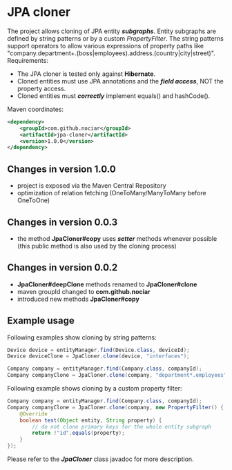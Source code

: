 
# JPA cloner #

The project allows cloning of JPA entity _**subgraphs**_. Entity subgraphs are defined by string patterns or by a custom _PropertyFilter_. The string patterns support operators to allow various expressions of property paths like "company.department+.(boss|employees).address.(country|city|street)". Requirements:

- The JPA cloner is tested only against **Hibernate**.
- Cloned entities must use JPA annotations and the _**field access**_, NOT the property access.
- Cloned entities must _**correctly**_ implement equals() and hashCode().

Maven coordinates:
```xml
<dependency>
    <groupId>com.github.nociar</groupId>
    <artifactId>jpa-cloner</artifactId>
    <version>1.0.0</version>
</dependency>
```

## Changes in version 1.0.0 ##
- project is exposed via the Maven Central Repository
- optimization of relation fetching (OneToMany/ManyToMany before OneToOne)

## Changes in version 0.0.3 ##
- the method **JpaCloner#copy** uses _**setter**_ methods whenever possible (this public method is also used by the cloning process)

## Changes in version 0.0.2 ##
- **JpaCloner#deepClone** methods renamed to **JpaCloner#clone**
- maven groupId changed to **com.github.nociar**
- introduced new methods **JpaCloner#copy**

## Example usage ##
Following examples show cloning by string patterns:

```java
Device device = entityManager.find(Device.class, deviceId);
Device deviceClone = JpaCloner.clone(device, "interfaces");
```

```java
Company company = entityManager.find(Company.class, companyId);
Company companyClone = JpaCloner.clone(company, "department*.employees");
```

Following example shows cloning by a custom property filter:
```java
Company company = entityManager.find(Company.class, companyId);
Company companyClone = JpaCloner.clone(company, new PropertyFilter() {
    @Override
    boolean test(Object entity, String property) {
        // do not clone primary keys for the whole entity subgraph
        return !"id".equals(property);
    }
});
```

Please refer to the _**JpaCloner**_ class javadoc for more description.